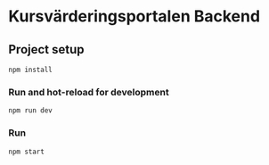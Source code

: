 # Kursvärderingsportalen Backend

## Project setup

```
npm install
```

### Run and hot-reload for development

```
npm run dev
```

### Run

```
npm start
```

